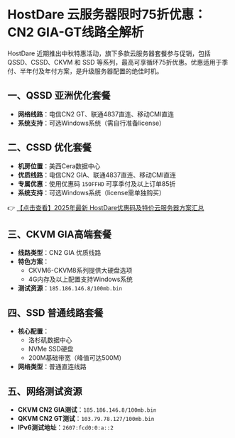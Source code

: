 # HostDare 云服务器限时75折优惠：CN2 GIA-GT线路全解析

HostDare 近期推出中秋特惠活动，旗下多款云服务器套餐参与促销，包括 QSSD、CSSD、CKVM 和 SSD 等系列，最高可享循环75折优惠。优惠适用于季付、半年付及年付方案，是升级服务器配置的绝佳时机。

## 一、QSSD 亚洲优化套餐
- **网络线路**：电信CN2 GT、联通4837直连、移动CMI直连
- **系统支持**：可选Windows系统（需自行准备license）

## 二、CSSD 优化套餐
- **机房位置**：美西Cera数据中心
- **优质线路**：电信CN2 GIA、联通4837直连、移动CMI直连
- **专属优惠**：使用优惠码 `15OFFHD` 可享季付及以上订单85折
- **系统支持**：可选Windows系统（license需单独购买）

👉 [【点击查看】2025年最新 HostDare优惠码及特价云服务器方案汇总](https://bit.ly/hostdare)

## 三、CKVM GIA高端套餐
- **线路类型**：CN2 GIA 优质线路
- **特色方案**：
  - CKVM6-CKVM8系列提供大硬盘选项
  - 4G内存及以上配置支持Windows系统
- **测试资源**：`185.186.146.8/100mb.bin`

## 四、SSD 普通线路套餐
- **核心配置**：
  - 洛杉矶数据中心
  - NVMe SSD硬盘
  - 200M基础带宽（峰值可达500M）
- **网络类型**：普通直连线路

## 五、网络测试资源
- **CKVM CN2 GIA测试**：`185.186.146.8/100mb.bin`
- **QKVM CN2 GT测试**：`103.79.78.127/100mb.bin`
- **IPv6测试地址**：`2607:fcd0:0:a::2`